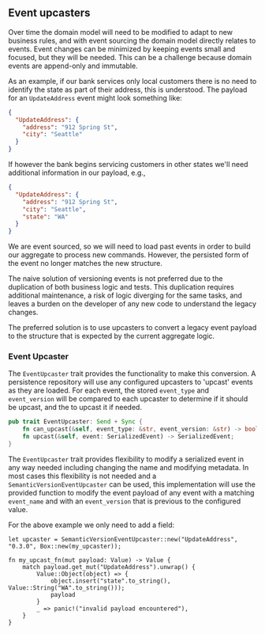 ## Event upcasters

Over time the domain model will need to be modified to adapt to new business rules,
and with event sourcing the domain model directly relates to events. 
Event changes can be minimized by keeping events small and focused, but they will be needed.
This can be a challenge because domain events are append-only and immutable.

As an example, if our bank services only local customers there is no need to identify the state as part of their address,
this is understood. The payload for an `UpdateAddress` event might look something like:
```json
{
  "UpdateAddress": {
    "address": "912 Spring St",
    "city": "Seattle"
  }
}
```

If however the bank begins servicing customers in other states we'll need additional information in our payload, e.g.,
```json
{
  "UpdateAddress": {
    "address": "912 Spring St",
    "city": "Seattle",
    "state": "WA"
  }
}
```

We are event sourced, so we will need to load past events in order to build our aggregate to process new commands.
However, the persisted form of the event no longer matches the new structure. 

The naive solution of versioning events is not preferred due to the duplication of both business logic and tests.
This duplication requires additional maintenance, a risk of logic diverging for the same tasks, and leaves a burden
on the developer of any new code to understand the legacy changes.

The preferred solution is to use upcasters to convert a legacy event payload to the structure that is expected by the
current aggregate logic.

### Event Upcaster

The `EventUpcaster` trait provides the functionality to make this conversion.
A persistence repository will use any configured upcasters to 'upcast' events as they are loaded.
For each event, the stored `event_type` and `event_version` will be compared to each upcaster to determine if it 
should be upcast, and the to upcast it if needed.
```rust
pub trait EventUpcaster: Send + Sync {
    fn can_upcast(&self, event_type: &str, event_version: &str) -> bool;
    fn upcast(&self, event: SerializedEvent) -> SerializedEvent;
}
```
The `EventUpcaster` trait provides flexibility to modify a serialized event in any way needed including changing the
name and modifying metadata. 
In most cases this flexibility is not needed and a `SemanticVersionEventUpcaster` can be used, this implementation
will use the provided function to modify the event payload of any event with a matching `event_name` and with an
`event_version` that is previous to the configured value.

For the above example we only need to add a field:
```rust,ignore
let upcaster = SemanticVersionEventUpcaster::new("UpdateAddress", "0.3.0", Box::new(my_upcaster));

fn my_upcast_fn(mut payload: Value) -> Value {
    match payload.get_mut("UpdateAddress").unwrap() {
        Value::Object(object) => {
            object.insert("state".to_string(), Value::String("WA".to_string()));
            payload
        }
        _ => panic!("invalid payload encountered"),
    }
}
```
